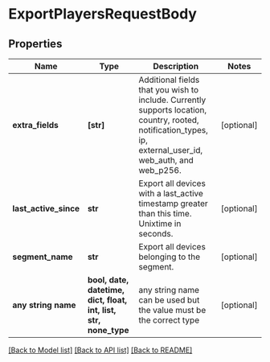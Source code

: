 # ExportPlayersRequestBody


## Properties
Name | Type | Description | Notes
------------ | ------------- | ------------- | -------------
**extra_fields** | **[str]** | Additional fields that you wish to include. Currently supports location, country, rooted, notification_types, ip, external_user_id, web_auth, and web_p256. | [optional] 
**last_active_since** | **str** | Export all devices with a last_active timestamp greater than this time.  Unixtime in seconds. | [optional] 
**segment_name** | **str** | Export all devices belonging to the segment. | [optional] 
**any string name** | **bool, date, datetime, dict, float, int, list, str, none_type** | any string name can be used but the value must be the correct type | [optional]

[[Back to Model list]](../README.md#documentation-for-models) [[Back to API list]](../README.md#documentation-for-api-endpoints) [[Back to README]](../README.md)


